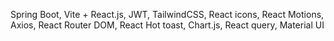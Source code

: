 Spring Boot, Vite + React.js, JWT, TailwindCSS, React icons, React Motions, Axios, React Router DOM, React Hot toast, Chart.js, React query, Material UI
